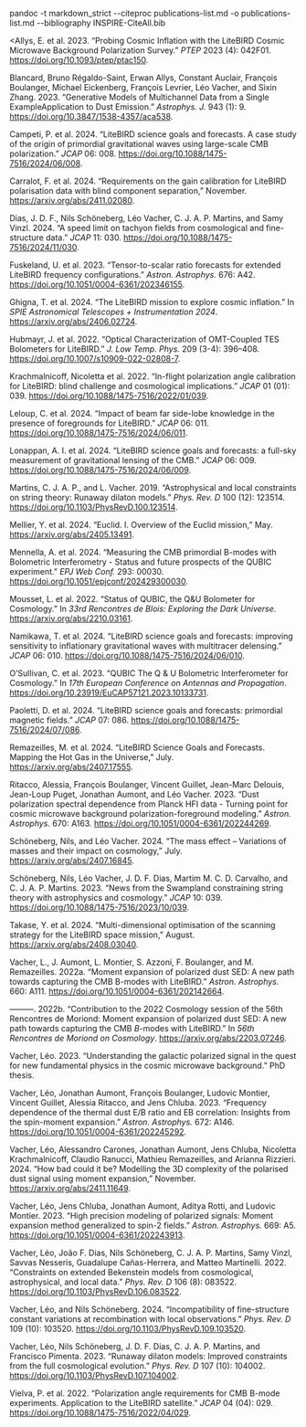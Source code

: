 pandoc -t markdown_strict --citeproc publications-list.md -o publications-list.md --bibliography INSPIRE-CiteAll.bib

[comment]:<pandoc -t markdown_strict --citeproc publications-list.md -o publications-list.md --bibliography INSPIRE-CiteAll.bib>

 <Allys, E. et al. 2023. “<span class="nocase">Probing Cosmic Inflation
with the LiteBIRD Cosmic Microwave Background Polarization
Survey</span>.” *PTEP* 2023 (4): 042F01.
<https://doi.org/10.1093/ptep/ptac150>.

Blancard, Bruno Régaldo-Saint, Erwan Allys, Constant Auclair, François
Boulanger, Michael Eickenberg, François Levrier, Léo Vacher, and Sixin
Zhang. 2023. “<span class="nocase">Generative Models of Multichannel
Data from a Single ExampleApplication to Dust Emission</span>.”
*Astrophys. J.* 943 (1): 9. <https://doi.org/10.3847/1538-4357/aca538>.

Campeti, P. et al. 2024. “<span class="nocase">LiteBIRD science goals
and forecasts. A case study of the origin of primordial gravitational
waves using large-scale CMB polarization</span>.” *JCAP* 06: 008.
<https://doi.org/10.1088/1475-7516/2024/06/008>.

Carralot, F. et al. 2024. “<span class="nocase">Requirements on the gain
calibration for LiteBIRD polarisation data with blind component
separation</span>,” November. <https://arxiv.org/abs/2411.02080>.

Dias, J. D. F., Nils Schöneberg, Léo Vacher, C. J. A. P. Martins, and
Samy Vinzl. 2024. “<span class="nocase">A speed limit on tachyon fields
from cosmological and fine-structure data</span>.” *JCAP* 11: 030.
<https://doi.org/10.1088/1475-7516/2024/11/030>.

Fuskeland, U. et al. 2023. “<span class="nocase">Tensor-to-scalar ratio
forecasts for extended LiteBIRD frequency configurations</span>.”
*Astron. Astrophys.* 676: A42.
<https://doi.org/10.1051/0004-6361/202346155>.

Ghigna, T. et al. 2024. “<span class="nocase">The LiteBIRD mission to
explore cosmic inflation</span>.” In *SPIE Astronomical Telescopes +
Instrumentation 2024*. <https://arxiv.org/abs/2406.02724>.

Hubmayr, J. et al. 2022. “<span class="nocase">Optical Characterization
of OMT-Coupled TES Bolometers for LiteBIRD</span>.” *J. Low Temp. Phys.*
209 (3-4): 396–408. <https://doi.org/10.1007/s10909-022-02808-7>.

Krachmalnicoff, Nicoletta et al. 2022. “<span class="nocase">In-flight
polarization angle calibration for LiteBIRD: blind challenge and
cosmological implications</span>.” *JCAP* 01 (01): 039.
<https://doi.org/10.1088/1475-7516/2022/01/039>.

Leloup, C. et al. 2024. “<span class="nocase">Impact of beam far
side-lobe knowledge in the presence of foregrounds for LiteBIRD</span>.”
*JCAP* 06: 011. <https://doi.org/10.1088/1475-7516/2024/06/011>.

Lonappan, A. I. et al. 2024. “<span class="nocase">LiteBIRD science
goals and forecasts: a full-sky measurement of gravitational lensing of
the CMB</span>.” *JCAP* 06: 009.
<https://doi.org/10.1088/1475-7516/2024/06/009>.

Martins, C. J. A. P., and L. Vacher. 2019.
“<span class="nocase">Astrophysical and local constraints on string
theory: Runaway dilaton models</span>.” *Phys. Rev. D* 100 (12): 123514.
<https://doi.org/10.1103/PhysRevD.100.123514>.

Mellier, Y. et al. 2024. “<span class="nocase">Euclid. I. Overview of
the Euclid mission</span>,” May. <https://arxiv.org/abs/2405.13491>.

Mennella, A. et al. 2024. “<span class="nocase">Measuring the CMB
primordial B-modes with Bolometric Interferometry - Status and future
prospects of the QUBIC experiment</span>.” *EPJ Web Conf.* 293: 00030.
<https://doi.org/10.1051/epjconf/202429300030>.

Mousset, L. et al. 2022. “<span class="nocase">Status of QUBIC, the Q&U
Bolometer for Cosmology</span>.” In *<span class="nocase">33rd
Rencontres de Blois</span>: <span class="nocase">Exploring the Dark
Universe</span>*. <https://arxiv.org/abs/2210.03161>.

Namikawa, T. et al. 2024. “<span class="nocase">LiteBIRD science goals
and forecasts: improving sensitivity to inflationary gravitational waves
with multitracer delensing</span>.” *JCAP* 06: 010.
<https://doi.org/10.1088/1475-7516/2024/06/010>.

O’Sullivan, C. et al. 2023. “<span class="nocase">QUBIC The Q & U
Bolometric Interferometer for Cosmology</span>.” In
*<span class="nocase">17th European Conference on Antennas and
Propagation</span>*.
<https://doi.org/10.23919/EuCAP57121.2023.10133731>.

Paoletti, D. et al. 2024. “<span class="nocase">LiteBIRD science goals
and forecasts: primordial magnetic fields</span>.” *JCAP* 07: 086.
<https://doi.org/10.1088/1475-7516/2024/07/086>.

Remazeilles, M. et al. 2024. “<span class="nocase">LiteBIRD Science
Goals and Forecasts. Mapping the Hot Gas in the Universe</span>,” July.
<https://arxiv.org/abs/2407.17555>.

Ritacco, Alessia, François Boulanger, Vincent Guillet, Jean-Marc
Delouis, Jean-Loup Puget, Jonathan Aumont, and Léo Vacher. 2023.
“<span class="nocase">Dust polarization spectral dependence from Planck
HFI data - Turning point for cosmic microwave background
polarization-foreground modeling</span>.” *Astron. Astrophys.* 670:
A163. <https://doi.org/10.1051/0004-6361/202244269>.

Schöneberg, Nils, and Léo Vacher. 2024. “<span class="nocase">The mass
effect – Variations of masses and their impact on cosmology</span>,”
July. <https://arxiv.org/abs/2407.16845>.

Schöneberg, Nils, Léo Vacher, J. D. F. Dias, Martim M. C. D. Carvalho,
and C. J. A. P. Martins. 2023. “<span class="nocase">News from the
Swampland constraining string theory with astrophysics and
cosmology</span>.” *JCAP* 10: 039.
<https://doi.org/10.1088/1475-7516/2023/10/039>.

Takase, Y. et al. 2024. “<span class="nocase">Multi-dimensional
optimisation of the scanning strategy for the LiteBIRD space
mission</span>,” August. <https://arxiv.org/abs/2408.03040>.

Vacher, L., J. Aumont, L. Montier, S. Azzoni, F. Boulanger, and M.
Remazeilles. 2022a. “<span class="nocase">Moment expansion of polarized
dust SED: A new path towards capturing the CMB B-modes with
LiteBIRD</span>.” *Astron. Astrophys.* 660: A111.
<https://doi.org/10.1051/0004-6361/202142664>.

———. 2022b. “<span class="nocase">Contribution to the 2022 Cosmology
session of the 56th Rencontres de Moriond: Moment expansion of polarized
dust SED: A new path towards capturing the CMB *B*-modes with
LiteBIRD</span>.” In *<span class="nocase">56th Rencontres de Moriond on
Cosmology</span>*. <https://arxiv.org/abs/2203.07246>.

Vacher, Léo. 2023. “<span class="nocase">Understanding the galactic
polarized signal in the quest for new fundamental physics in the cosmic
microwave background</span>.” PhD thesis.

Vacher, Léo, Jonathan Aumont, François Boulanger, Ludovic Montier,
Vincent Guillet, Alessia Ritacco, and Jens Chluba. 2023.
“<span class="nocase">Frequency dependence of the thermal dust E/B ratio
and EB correlation: Insights from the spin-moment expansion</span>.”
*Astron. Astrophys.* 672: A146.
<https://doi.org/10.1051/0004-6361/202245292>.

Vacher, Léo, Alessandro Carones, Jonathan Aumont, Jens Chluba, Nicoletta
Krachmalnicoff, Claudio Ranucci, Mathieu Remazeilles, and Arianna
Rizzieri. 2024. “<span class="nocase">How bad could it be? Modelling the
3D complexity of the polarised dust signal using moment
expansion</span>,” November. <https://arxiv.org/abs/2411.11649>.

Vacher, Léo, Jens Chluba, Jonathan Aumont, Aditya Rotti, and Ludovic
Montier. 2023. “<span class="nocase">High precision modeling of
polarized signals: Moment expansion method generalized to spin-2
fields</span>.” *Astron. Astrophys.* 669: A5.
<https://doi.org/10.1051/0004-6361/202243913>.

Vacher, Léo, João F. Dias, Nils Schöneberg, C. J. A. P. Martins, Samy
Vinzl, Savvas Nesseris, Guadalupe Cañas-Herrera, and Matteo Martinelli.
2022. “<span class="nocase">Constraints on extended Bekenstein models
from cosmological, astrophysical, and local data</span>.” *Phys. Rev. D*
106 (8): 083522. <https://doi.org/10.1103/PhysRevD.106.083522>.

Vacher, Léo, and Nils Schöneberg. 2024.
“<span class="nocase">Incompatibility of fine-structure constant
variations at recombination with local observations</span>.” *Phys. Rev.
D* 109 (10): 103520. <https://doi.org/10.1103/PhysRevD.109.103520>.

Vacher, Léo, Nils Schöneberg, J. D. F. Dias, C. J. A. P. Martins, and
Francisco Pimenta. 2023. “<span class="nocase">Runaway dilaton models:
Improved constraints from the full cosmological evolution</span>.”
*Phys. Rev. D* 107 (10): 104002.
<https://doi.org/10.1103/PhysRevD.107.104002>.

Vielva, P. et al. 2022. “<span class="nocase">Polarization angle
requirements for CMB B-mode experiments. Application to the LiteBIRD
satellite</span>.” *JCAP* 04 (04): 029.
<https://doi.org/10.1088/1475-7516/2022/04/029>.
